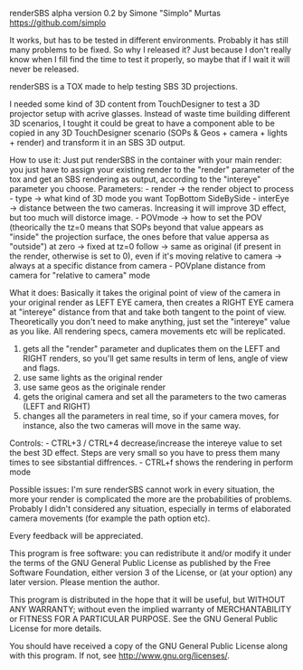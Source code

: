 renderSBS alpha version 0.2
by Simone "Simplo" Murtas
https://github.com/simplo

It works, but has to be tested in different environments.
Probably it has still many problems to be fixed.
So why I released it?
Just because I don't really know when I fill find the time to test it properly, so maybe that if I wait it will never be released.

renderSBS is a TOX made to help testing SBS 3D projections.

I needed some kind of 3D content from TouchDesigner to test a 3D projector setup with acrive glasses.
Instead of waste time building different 3D scenarios, I tought it could be great to have a component able to be copied in any 3D TouchDesigner scenario (SOPs & Geos + camera + lights + render) and transform it in an SBS 3D output.

How to use it:
Just put renderSBS in the container with your main render: you just have to assign your existing render to the "render" parameter of the tox and get an SBS rendering as output, according to the "intereye" parameter you choose.
Parameters:
	- render -> the render object to process
	- type -> what kind of 3D mode you want
		TopBottom
		SideBySide
	- interEye -> distance between the two cameras. Increasing it will improve 3D effect, but too much will distorce image.	
	- POVmode -> how to set the POV (theorically the tz=0 means that SOPs beyond that value appears as "inside" the projection surface, the ones before that value appersa as "outside")
		at zero -> fixed at tz=0
		follow -> same as original (if present in the render, otherwise is set to 0), even if it's moving
		relative to camera -> always at a specific distance from camera
	- POVplane
		distance from camera for "relative to camera" mode




What it does:
Basically it takes the original point of view of the camera in your original render as LEFT EYE camera, then creates a RIGHT EYE camera at "intereye" distance from that and take both tangent to the point of view.
Theoretically you don't need to make anything, just set the "intereye" value as you like.
All rendering specs, camera movements etc will be replicated.

1) gets all the "render" parameter and duplicates them on the LEFT and RIGHT renders, so you'll get same results in term of lens, angle of view and flags.
2) use same lights as the original render
3) use same geos as the originale render
4) gets the original camera and set all the parameters to the two cameras (LEFT and RIGHT)
5) changes all the parameters in real time, so if your camera moves, for instance, also the two cameras will move in the same way.

Controls:
	- CTRL+3 / CTRL+4 decrease/increase the intereye value to set the best 3D effect. Steps are very small so you have to press them many times to see sibstantial diffrences.
	- CTRL+f shows the rendering in perform mode
	

Possible issues:
I'm sure renderSBS cannot work in every situation, the more your render is complicated the more are the probabilities of problems.
Probably I didn't considered any situation, especially in terms of elaborated camera movements (for example the path option etc).

Every feedback will be appreciated.

This program is free software: you can redistribute it and/or modify it under the terms of the GNU General Public License as published by the Free Software Foundation, either version 3 of the License, or (at your option) any later version.
Please mention the author.

This program is distributed in the hope that it will be useful,
but WITHOUT ANY WARRANTY; without even the implied warranty of
MERCHANTABILITY or FITNESS FOR A PARTICULAR PURPOSE.  See the
GNU General Public License for more details.

You should have received a copy of the GNU General Public License
along with this program.  If not, see <http://www.gnu.org/licenses/>.


